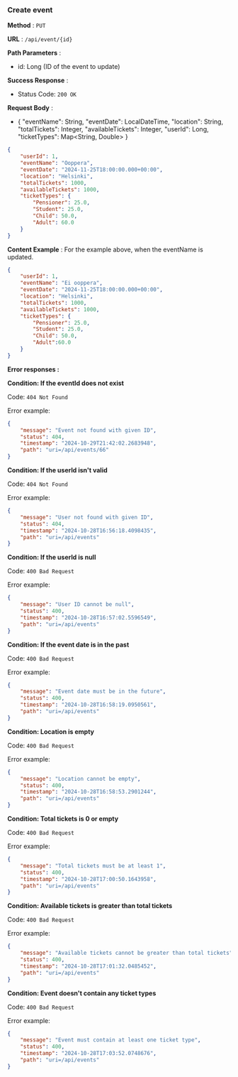 ### Create event
**Method** : `PUT`

**URL** : `/api/event/{id}`

**Path Parameters** :

- id: Long (ID of the event to update)

**Success Response** :

- Status Code: `200 OK`

**Request Body** : 

- {
  "eventName": String,
  "eventDate": LocalDateTime,
  "location": String,
  "totalTickets": Integer,
  "availableTickets": Integer,
  "userId": Long,
  "ticketTypes": Map<String, Double>
}

```json
{
    "userId": 1,
    "eventName": "Ooppera",
    "eventDate": "2024-11-25T18:00:00.000+00:00",
    "location": "Helsinki",
    "totalTickets": 1000,
    "availableTickets": 1000,
    "ticketTypes": {
        "Pensioner": 25.0,
        "Student": 25.0,
        "Child": 50.0,
        "Adult": 60.0
    }
}
```

**Content Example** : For the example above, when the eventName is updated.

```json
{
    "userId": 1,
    "eventName": "Ei ooppera",
    "eventDate": "2024-11-25T18:00:00.000+00:00",
    "location": "Helsinki",
    "totalTickets": 1000,
    "availableTickets": 1000,
    "ticketTypes": {
        "Pensioner": 25.0,
        "Student": 25.0,
        "Child": 50.0,
        "Adult":60.0
    }
}
```

**Error responses :**

__Condition: If the eventId does not exist__

Code: ```404 Not Found``` 

Error example:
```json
{
    "message": "Event not found with given ID",
    "status": 404,
    "timestamp": "2024-10-29T21:42:02.2683948",
    "path": "uri=/api/events/66"
}
```

**Condition: If the userId isn't valid**

Code: ```404 Not Found``` 

Error example:
```json
{
    "message": "User not found with given ID",
    "status": 404,
    "timestamp": "2024-10-28T16:56:18.4098435",
    "path": "uri=/api/events"
}
```

**Condition: If the userId is null**

Code: ```400 Bad Request``` 

Error example:
```json
{
    "message": "User ID cannot be null",
    "status": 400,
    "timestamp": "2024-10-28T16:57:02.5596549",
    "path": "uri=/api/events"
}
```

**Condition: If the event date is in the past**

Code: ```400 Bad Request``` 

Error example:
```json
{
    "message": "Event date must be in the future",
    "status": 400,
    "timestamp": "2024-10-28T16:58:19.0950561",
    "path": "uri=/api/events"
}
```

**Condition: Location is empty**

Code: ```400 Bad Request``` 

Error example:
```json
{
    "message": "Location cannot be empty",
    "status": 400,
    "timestamp": "2024-10-28T16:58:53.2901244",
    "path": "uri=/api/events"
}
```

**Condition: Total tickets is 0 or empty**

Code: ```400 Bad Request``` 

Error example:
```json
{
    "message": "Total tickets must be at least 1",
    "status": 400,
    "timestamp": "2024-10-28T17:00:50.1643958",
    "path": "uri=/api/events"
}
```

**Condition: Available tickets is greater than total tickets**

Code: ```400 Bad Request``` 

Error example:
```json
{
    "message": "Available tickets cannot be greater than total tickets",
    "status": 400,
    "timestamp": "2024-10-28T17:01:32.0485452",
    "path": "uri=/api/events"
}
```

**Condition: Event doesn't contain any ticket types**

Code: ```400 Bad Request``` 

Error example:
```json
{
    "message": "Event must contain at least one ticket type",
    "status": 400,
    "timestamp": "2024-10-28T17:03:52.0748676",
    "path": "uri=/api/events"
}
```

